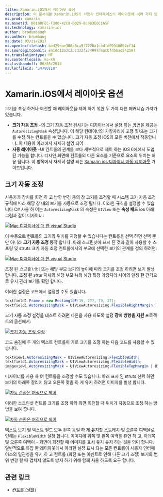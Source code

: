 ```yaml
---
title: Xamarin.iOS에서 레이아웃 옵션
description: 이 문서에는 Xamarin.iOS의 사용자 인터페이스의 레이아웃에 여러 가지 방법을 설명 합니다. 크기 자동 조정 및 자동 레이아웃에 설명 합니다.
ms.prod: xamarin
ms.assetid: D8180FEC-F300-42C0-B029-66803E0C1A5F
ms.technology: xamarin-ios
author: bradumbaugh
ms.author: brumbaug
ms.date: 03/21/2017
ms.openlocfilehash: bad29eae308c8ca9f7228a1cbdfd69940894cf34
ms.sourcegitcommit: ea1dc12a3c2d7322f234997daacbfdb6ad542507
ms.translationtype: MT
ms.contentlocale: ko-KR
ms.lasthandoff: 06/05/2018
ms.locfileid: "34790118"
---
```

# <a name="layout-options-in-xamarinios"></a>Xamarin.iOS에서 레이아웃 옵션

보기를 조정 하거나 회전할 때 레이아웃을 제어 하기 위한 두 가지 다른 메커니즘 가지가 있습니다.

-  **크기 자동 조정** –의 크기 자동 조정 검사기는 디자이너에서 설정 하는 방법을 제공는 `AutoresizingMask` 속성입니다. 이 해당 컨테이너의 가장자리에 고정 및/또는 크기를 수정 하는 컨트롤을 수 있습니다. 크기 자동 조정 iOS의 모든 버전에서 작동합니다. 이 내용이 아래에서 자세히 설명 되어
-  **자동 레이아웃** -UI 컨트롤의 관계를 보다 세부적으로 제어 하는 iOS 6에에서 도입 된 기능을 합니다. 디자인 화면에 컨트롤의 다른 요소를 기준으로 요소의 위치는 허용 됩니다. 이 항목에서 자세히 설명 되는 [Xamarin ios 디자이너 자동 레이아웃](~/ios/user-interface/designer/designer-auto-layout.md) 가이드입니다.

## <a name="autosizing"></a>크기 자동 조정

사용자가 장치를 회전 하 고 방향 변경 등의 창 크기를 조정할 때 시스템 크기 자동 조정 규칙에 따라 해당 창 내의 보기를 자동으로 조정 됩니다. 이러한 규칙을 설정할 수 있습니다 C# 사용 하 여는 `AutoresizingMask` 의 속성은 `UIView` 또는 **속성 패드** ios 아래 그림과 같이 디자이너:

 [![](layout-options-images/image41.png "Mac 디자이너에 대 한 visual Studio")](layout-options-images/image41.png#lightbox)

이 수동으로 컨트롤의 크기와 위치를 지정할 수 있습니다는 컨트롤을 선택 하면 선택 뿐만 아니라 **크기 자동 조정** 동작 합니다. 아래 스크린샷에 표시 된 것과 같이 사용할 수 스프링 및 struts 크기 자동 조정 컨트롤에서의 부모에 선택한 보기의 관계를 정의 하려면:

 [![](layout-options-images/image42.png "Mac 디자이너에 대 한 visual Studio")](layout-options-images/image42.png#lightbox)

조정 된 *스프링* 너비 또는 해당 부모 보기의 높이에 따라 크기를 조정 하려면 보기 발생 합니다. 조정 된 *strut* 자체와 해당 부모 뷰의 해당 특정 가장자리 사이의 일정 한 간격으로 유지 관리 보기를 확인 합니다.

이러한 설정은 코드에서 설정할 수도 있습니다.

```csharp
textfield1.Frame = new RectangleF(15, 277, 79, 27);
textfield1.AutoresizingMask = UIViewAutoresizing.FlexibleRightMargin | UIViewAutoresizing.FlexibleBottomMargin;
```


크기 자동 조정 설정을 테스트 하려면 다른을 사용 하도록 설정 **장치 방향을 지원** 프로젝트의 옵션에서:

 [![](layout-options-images/image43a.png "크기 자동 조정 설정")](layout-options-images/image43a.png#lightbox)

코드 숨김에 두 개의 텍스트 컨트롤이 가로 크기를 조정 하는 다음 코드를 사용할 수 있습니다.

```csharp
textview1.AutoresizingMask = UIViewAutoresizing.FlexibleWidth;
textfield1.AutoresizingMask = UIViewAutoresizing.FlexibleWidth;
imageview1.AutoresizingMask = UIViewAutoresizing.FlexibleTopMargin | UIViewAutoresizing.FlexibleLeftMargin;
```


디자이너를 사용 하 여 컨트롤을 조정할 수도 있습니다. 아래 표시 된 struts 선택 하면 보기의 아래쪽 잘리지 않고 오른쪽 맞춤 하 게 유지 하려면 이미지를 발생 합니다.

 [![](layout-options-images/autoresize.png "자동 순환은 꺼짐으로 되어")](layout-options-images/autoresize.png#lightbox)

이러한 스크린샷 컨트롤 크기를 조정 하와 화면 회전할 때 위치가 자동으로 조정 하는 방법을 보여 줍니다.

 [![](layout-options-images/image44a.png "자동 순환은 꺼짐으로 되어")](layout-options-images/image44a.png#lightbox)

텍스트 보기 및 텍스트 필드 모두 왼쪽 동일 하 게 유지할 스트레치 및 오른쪽 여백을로 인해는 `FlexibleWidth` 설정 합니다. 이미지에 위쪽 및 왼쪽 여백을 유연 하 고, 아래쪽 및 오른쪽 여백이 – 화면이 회전할 때 이미지를 표시 유지 유지 하는 것을 의미 합니다. 일반적으로 복잡 한 레이아웃에서 이러한 설정 표시 되는 모든 컨트롤이 사용자 인터페이스의 일관성을 유지 하 고 컨트롤 (회전 또는 이벤트로 인해 다른 크기 조정) 보기의 범위 변경 될 때 겹치지 않도록 방지 하기 위해 함께 사용 하도록 요구 합니다.





## <a name="related-links"></a>관련 링크

- [컨트롤 (샘플)](https://developer.xamarin.com/samples/Controls/)
